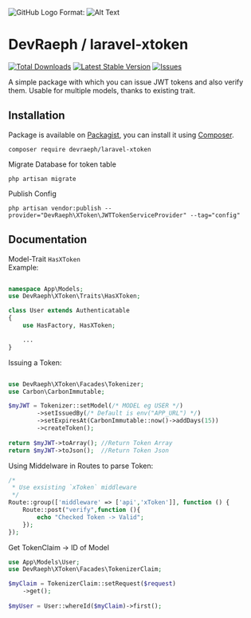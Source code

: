 ![GitHub Logo](/images/logo.png)
Format: ![Alt Text](url)
# DevRaeph / laravel-xtoken
[![Total Downloads]](https://packagist.org/packages/devraeph/laravel-xtoken)
[![Latest Stable Version]](https://packagist.org/packages/devraeph/laravel-xtoken)
[![Issues]](https://github.com/DevRaeph/laravel-xtoken/issues)

A simple package with which you can issue JWT tokens 
and also verify them. Usable for multiple models, thanks to existing trait.

## Installation

Package is available on [Packagist](https://packagist.org/packages/devraeph/laravel-xtoken),
you can install it using [Composer](https://getcomposer.org).

```shell
composer require devraeph/laravel-xtoken
```

Migrate Database for token table 
```shell
php artisan migrate
```
Publish Config
```shell
php artisan vendor:publish --provider="DevRaeph\XToken\JWTTokenServiceProvider" --tag="config"
```
## Documentation

Model-Trait `HasXToken` <br>
Example: <br>
```php

namespace App\Models;
use DevRaeph\XToken\Traits\HasXToken;

class User extends Authenticatable
{
    use HasFactory, HasXToken;

    ...
}
```

Issuing a Token:<br>
```php

use DevRaeph\XToken\Facades\Tokenizer;
use Carbon\CarbonImmutable;

$myJWT = Tokenizer::setModel(/* MODEL eg USER */)
        ->setIssuedBy(/* Default is env("APP_URL") */)
        ->setExpiresAt(CarbonImmutable::now()->addDays(15))
        ->createToken();      
        
return $myJWT->toArray(); //Return Token Array
return $myJWT->toJson();  //Return Token Json
```

Using Middelware in Routes to parse Token:<br>
```php
/*
 * Use exsisting `xToken` middleware
 */
Route::group(['middleware' => ['api','xToken']], function () {
    Route::post("verify",function (){
        echo "Checked Token -> Valid";
    });
});
```

Get TokenClaim -> ID of Model
```php
use App\Models\User;
use DevRaeph\XToken\Facades\TokenizerClaim;

$myClaim = TokenizerClaim::setRequest($request)
    ->get();
    
$myUser = User::whereId($myClaim)->first();
```

[Total Downloads]: https://img.shields.io/packagist/dt/devraeph/laravel-xtoken
[Latest Stable Version]: https://img.shields.io/packagist/v/devraeph/laravel-xtoken
[Issues]: https://img.shields.io/github/issues/DevRaeph/laravel-xtoken
